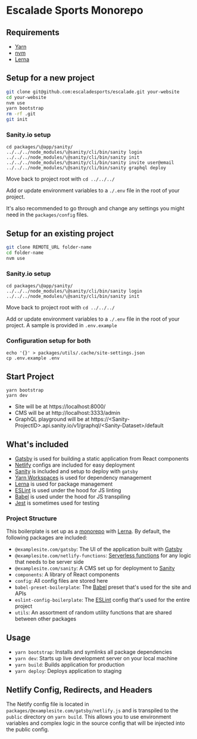 # Escalade Sports Monorepo

## Requirements

- [Yarn](https://yarnpkg.com/)
- [nvm](https://github.com/creationix/nvm)
- [Lerna](https://lerna.js.org/)

## Setup for a new project

```bash
git clone git@github.com:escaladesports/escalade.git your-website
cd your-website
nvm use
yarn bootstrap
rm -rf .git
git init
```

### Sanity.io setup
```
cd packages/\@app/sanity/
../../../node_modules/\@sanity/cli/bin/sanity login
../../../node_modules/\@sanity/cli/bin/sanity init
../../../node_modules/\@sanity/cli/bin/sanity invite user@email
../../../node_modules/\@sanity/cli/bin/sanity graphql deploy
```
Move back to project root with `cd ../../../`

Add or update environment variables to a `./.env` file in the root of your project. 

It's also recommended to go through and change any settings you might need in the `packages/config` files.

## Setup for an existing project

```bash
git clone REMOTE_URL folder-name
cd folder-name
nvm use
```
### Sanity.io setup
```
cd packages/\@app/sanity/
../../../node_modules/\@sanity/cli/bin/sanity login
../../../node_modules/\@sanity/cli/bin/sanity init
```
Move back to project root with `cd ../../../`

Add or update environment variables to a `./.env` file in the root of your project. A sample is provided in `.env.example`

### Configuration setup for both
```
echo '{}' > packages/utils/.cache/site-settings.json
cp .env.example .env
```

## Start Project
```
yarn bootstrap
yarn dev
```

* Site will be at https://localhost:8000/
* CMS will be at  http://localhost:3333/admin
* GraphQL playground will be at https://\<Sanity-ProjectID\>.api.sanity.io/v1/graphql/\<Sanity-Dataset\>/default


## What's included

- [Gatsby](https://www.gatsbyjs.org/docs/) is used for building a static application from React components
- [Netlify](https://www.netlify.com/docs/) configs are included for easy deployment
- [Sanity](https://www.sanity.io/content-studio) is included and setup to deploy with `gatsby`
- [Yarn Workspaces](https://yarnpkg.com/lang/en/docs/workspaces/) is used for dependency management
- [Lerna](https://lerna.js.org/) is used for package management
- [ESLint](https://eslint.org/docs/user-guide/) is used under the hood for JS linting
- [Babel](https://babeljs.io/docs/en/) is used under the hood for JS transpiling
- [Jest](https://jestjs.io/docs/en/getting-started) is sometimes used for testing

### Project Structure

This boilerplate is set up as a [monorepo](https://github.com/babel/babel/blob/master/doc/design/monorepo.md) with [Lerna](https://github.com/lerna/lerna). By default, the following packages are included:

- `@examplesite.com/gatsby`: The UI of the application built with [Gatsby](https://www.gatsbyjs.org/)
- `@examplesite.com/netlify-functions`: [Serverless functions](https://www.netlify.com/docs/functions/) for any logic that needs to be server side
- `@examplesite.com/sanity`: A CMS set up for deployment to [Sanity](https://www.sanity.io/docs/)
- `components`: A library of React components
- `config`: All config files are stored here
- `babel-preset-boilerplate`: The [Babel](https://babeljs.io/) preset that's used for the site and APIs
- `eslint-config-boilerplate`: The [ESLint](https://eslint.org/) config that's used for the entire project
- `utils`: An assortment of random utility functions that are shared between other packages

## Usage

- `yarn bootstrap`: Installs and symlinks all package dependencies
- `yarn dev`: Starts up live development server on your local machine
- `yarn build`: Builds application for production
- `yarn deploy`: Deploys application to staging

## Netlify Config, Redirects, and Headers

The Netify config file is located in `packages/@examplesite.com/gatsby/netlify.js` and is transpiled to the `public` directory on `yarn build`. This allows you to use environment variables and complex logic in the source config that will be injected into the public config.
